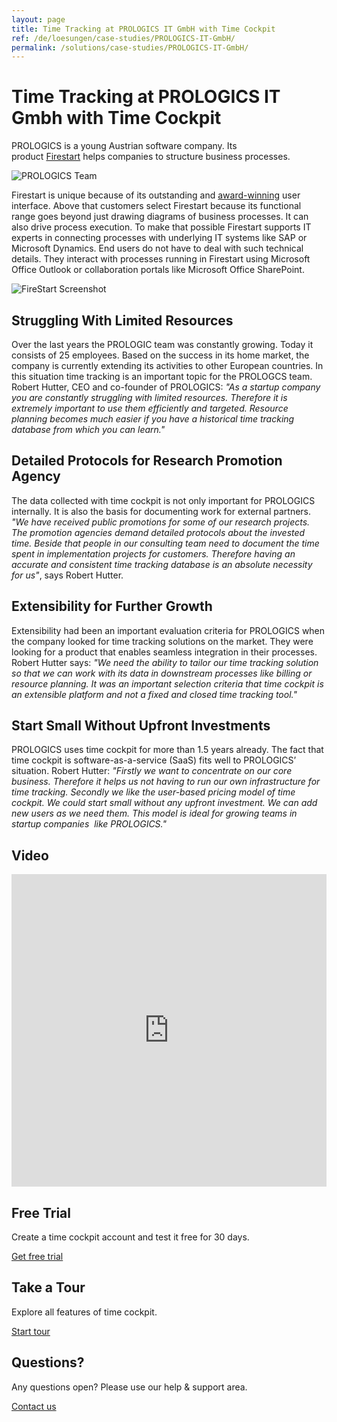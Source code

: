 ```yaml
---
layout: page
title: Time Tracking at PROLOGICS IT GmbH with Time Cockpit
ref: /de/loesungen/case-studies/PROLOGICS-IT-GmbH/
permalink: /solutions/case-studies/PROLOGICS-IT-GmbH/
---
```


<h1>Time Tracking at PROLOGICS IT Gmbh with Time Cockpit</h1><p>PROLOGICS is a young Austrian software company. Its product <a href="http://www.prologics-it.com/en/firestart.html" target="_blank">Firestart</a> helps companies to structure business processes.</p><p>
  <img src="{{site.baseurl}}/content/images/customer_solutions/case-studies/prologics/team.png" alt="PROLOGICS Team" title="PROLOGICS Team" />
</p><p>Firestart is unique because of its outstanding and <a href="http://www.prologics-it.com/index.php?id=30&amp;p=3587&amp;L=1" target="_blank">award-winning</a> user interface. Above that customers select Firestart because its functional range goes beyond just drawing diagrams of business processes. It can also drive process execution. To make that possible Firestart supports IT experts in connecting processes with underlying IT systems like SAP or Microsoft Dynamics. End users do not have to deal with such technical details. They interact with processes running in Firestart using Microsoft Office Outlook or collaboration portals like Microsoft Office SharePoint.</p><p>
  <img src="{{site.baseurl}}/content/images/customer_solutions/case-studies/prologics/firestart.png" alt="FireStart Screenshot" title="FireStart Screenshot" />
</p><h2>Struggling With Limited Resources</h2><p>Over the last years the PROLOGIC team was constantly growing. Today it consists of 25 employees. Based on the success in its home market, the company is currently extending its activities to other European countries. In this situation time tracking is an important topic for the PROLOGCS team. Robert Hutter, CEO and co-founder of PROLOGICS: <em>"As a startup company you are constantly struggling with limited resources. Therefore it is extremely important to use them efficiently and targeted. Resource planning becomes much easier if you have a historical time tracking database from which you can learn."</em></p><h2>Detailed Protocols for Research Promotion Agency</h2><p>The data collected with time cockpit is not only important for PROLOGICS internally. It is also the basis for documenting work for external partners. <em>"We have received public promotions for some of our research projects. The promotion agencies demand detailed protocols about the invested time. Beside that people in our consulting team need to document the time spent in implementation projects for customers. Therefore having an accurate and consistent time tracking database is an absolute necessity for us"</em>, says Robert Hutter.</p><h2>Extensibility for Further Growth</h2><p>Extensibility had been an important evaluation criteria for PROLOGICS when the company looked for time tracking solutions on the market. They were looking for a product that enables seamless integration in their processes. Robert Hutter says: <em>"We need the ability to tailor our time tracking solution so that we can work with its data in downstream processes like billing or resource planning. It was an important selection criteria that time cockpit is an extensible platform and not a fixed and closed time tracking tool."</em></p><h2>Start Small Without Upfront Investments</h2><p>PROLOGICS uses time cockpit for more than 1.5 years already. The fact that time cockpit is software-as-a-service (SaaS) fits well to PROLOGICS’ situation. Robert Hutter: <em>"Firstly we want to concentrate on our core business. Therefore it helps us not having to run our own infrastructure for time tracking. Secondly we like the user-based pricing model of time cockpit. We could start small without any upfront investment. We can add new users as we need them. This model is ideal for growing teams in startup companies  like PROLOGICS."</em></p><h2>Video</h2><iframe width="100%" height="500" src="https://www.youtube.com/embed/njvLgUDoHJQ" frameborder="0" allowfullscreen="allowfullscreen"></iframe><div class="row">
  <div class="fourcol innercol">
    <div class="overviewItem" onclick="document.location.href='{{site.baseurl}}/create-trial-account/';">
      <h2>Free Trial</h2>
      <p>Create a time cockpit account and test it free for 30 days.</p>
      <p>
        <a href="{{site.baseurl}}/create-trial-account/">Get free trial</a>
      </p>
    </div>
  </div>
  <div class="fourcol innercol">
    <div class="overviewItem" onclick="document.location.href='/page(dd1d1c45-0a0d-4e22-9b1b-305b316875a8)';">
      <h2>Take a Tour</h2>
      <p>Explore all features of time cockpit.</p>
      <p>
        <a href="/page(dd1d1c45-0a0d-4e22-9b1b-305b316875a8)">Start tour</a>
      </p>
    </div>
  </div>
  <div class="fourcol last innercol">
    <div class="overviewItem" onclick="document.location.href='{{site.baseurl}}/help-support/contact-us/';">
      <h2>Questions?</h2>
      <p>Any questions open? Please use our help &amp; support area.</p>
      <p>
        <a href="{{site.baseurl}}/help-support/contact-us/">Contact us</a>
      </p>
    </div>
  </div>
</div>
